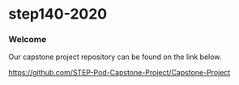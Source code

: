 # step140-2020

### Welcome

Our capstone project repository can be found on the link below.

https://github.com/STEP-Pod-Capstone-Project/Capstone-Project
